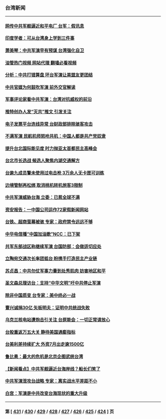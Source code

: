 ### 台湾新闻
---
#### [网传中共军舰逼近和平电厂 台军：假讯息](../../pages/ncid1349361/n13797836.md?08081645) 
#### [印度学者：可从台湾身上学到三件事](../../pages/ncid1349361/n13797880.md?08081645) 
#### [萧美琴：中共军演早有预谋 台湾强化自卫](../../pages/ncid1349361/n13797903.md?08081645) 
#### [油管热门视频 网站代理 翻墙必看视频](http://209.222.30.114:81/youtube.html?08081645)
#### [分析：中共打错算盘 环台军演让美盟友更团结](../../pages/ncid1349361/n13797669.md?08081645) 
#### [中共官媒为何鼓吹军演 前外交官解读](../../pages/ncid1349361/n13797550.md?08081645) 
#### [军事评论家看中共军演：台湾对抗威权的前沿](../../pages/ncid1349361/n13797576.md?08081645) 
#### [推特创办人发“灭共”推文 引发关注](../../pages/ncid1349361/n13797542.md?08081645) 
#### [电子发票平台连线异常 台财政部排除骇客攻击](../../pages/ncid1349361/n13797499.md?08081645) 
#### [不满军演 民航机师怒呛共机：中国人都是共产党奴隶](../../pages/ncid1349361/n13797497.md?08081645) 
#### [提升台北国际能见度 时力抛亚太首都民主高峰会](../../pages/ncid1349361/n13797537.md?08081645) 
#### [台北市长选战 候选人聚焦内湖交通解方](../../pages/ncid1349361/n13797538.md?08081645) 
#### [台逾九成员警未使用过电击枪 3万余人无卡匣可训练](../../pages/ncid1349361/n13797505.md?08081645) 
#### [边境管制再松绑 取消桃机转机旅客3限制](../../pages/ncid1349361/n13797512.md?08081645) 
#### [中共军演威胁台海 立委：已惹全球不满](../../pages/ncid1349361/n13797503.md?08081645) 
#### [资安报告：一中国公司运作72家假新闻网站](../../pages/ncid1349361/n13797500.md?08081645) 
#### [台铁、超商萤幕被骇 专家：政府禁令远远不够](../../pages/ncid1349361/n13797517.md?08081645) 
#### [中华电信播“中国加油歌”NCC：已下架](../../pages/ncid1349361/n13797493.md?08081645) 
#### [共军东部战区称继续军演 台国防部：会做适切应处](../../pages/ncid1349361/n13797449.md?08081645) 
#### [立陶宛交通次长率团抵台 盼携手打造民主产业链](../../pages/ncid1349361/n13797423.md?08081645) 
#### [苏贞昌：中共勿仗军事力量到处秀肌肉 妨害地区和平](../../pages/ncid1349361/n13797422.md?08081645) 
#### [圣文森总理访台：支持“中华文明”吁中共停止军演](../../pages/ncid1349361/n13797425.md?08081645) 
#### [除非中国质变 台专家：美中终必一战](../../pages/ncid1349361/n13797428.md?08081645) 
#### [曹兴诚捐30亿 矢板明夫：证明中共统战失败](../../pages/ncid1349361/n13797407.md?08081645) 
#### [乌克兰核电站遭炮击引关注 台原能会：一切正常请放心](../../pages/ncid1349361/n13797396.md?08081645) 
#### [台股重返万五大关 静待美国通膨指标](../../pages/ncid1349361/n13797390.md?08081645) 
#### [台美利差持续扩大 外资7月出走逾1500亿](../../pages/ncid1349361/n13797392.md?08081645) 
#### [鲁比奥：最大的危机是北京企图武统台湾](../../pages/ncid1349361/n13797410.md?08081645) 
#### [【新闻看点】中共军舰逼近台海岸线？船长们笑了](../../pages/ncid1349361/n13797113.md?08081645) 
#### [中共军演泄攻台战略 专家：离实战水平差距不小](../../pages/ncid1349361/n13797209.md?08081645) 
#### [白宫：军演是中共改变台海现状的重大升级](../../pages/ncid1349361/n13797184.md?08081645) 

---
#### 第 [ [431](./431.md?08081645) / [430](./430.md?08081645) / [429](./429.md?08081645) / [428](./428.md?08081645) / [427](./427.md?08081645) / [426](./426.md?08081645) / [425](./425.md?08081645) / [424](./424.md?08081645) ] 页

